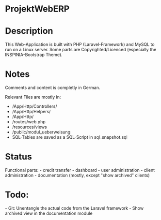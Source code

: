 # ProjektWebERP
<h1>Description</h1>
<Private project to automate certain tasks at my workplace (documentation, credit transfer - create pdf-Files with banking details, store and retrieve information about clients, etc.)

This Web-Application is built with PHP (Laravel-Framework) and MySQL to run on a Linux server. Some parts are Copyrighted/Licenced (especially the INSPINIA-Bootstrap Theme).


<h1>Notes</h1>
Comments and content is completly in German.

Relevant Files are mostly in:
- /App/Http/Controllers/
- /App/Http/Helpers/
- /App/Http/
- /routes/web.php
- /resources/views
- /public/modul_ueberweisung
- SQL-Tables are saved as a SQL-Script in sql_snapshot.sql

<h1>Status</h1>
Functional parts:
- credit transfer
- dashboard
- user administration
- client administration
- documentation (mostly, except "show archived" clients)

<h1>Todo:</h1>
- Git: Unentangle the actual code from the Laravel framework
- Show archived view in the documentation module

